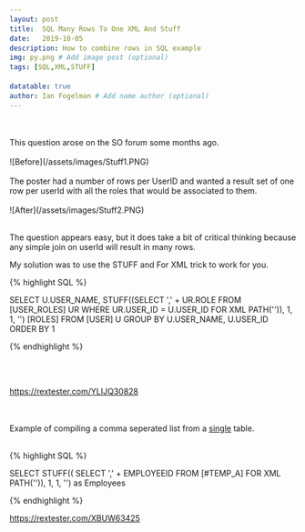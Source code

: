 ```yaml
---
layout: post
title:  SQL Many Rows To One XML And Stuff
date:   2019-10-05
description: How to combine rows in SQL example
img: py.png # Add image post (optional)
tags: [SQL,XML,STUFF]

datatable: true
author: Ian Fogelman # Add name author (optional)
---
```

<br>
<br>
This question arose on the SO forum some months ago.
<br>
<br>
![Before](/assets/images/Stuff1.PNG)
<br>
<br>
The poster had a number of rows per UserID and wanted a result set of one row per userId with all the roles that would be associated to them.
<br>
<br>
![After](/assets/images/Stuff2.PNG)
<br>
<br>

The question appears easy, but it does take a bit of critical thinking because any simple join on userId will result in many rows.

My solution was to use the STUFF and For XML trick to work for you.

{% highlight SQL %}

SELECT 
   U.USER_NAME,
   STUFF((SELECT ',' + UR.ROLE 
          FROM [USER_ROLES] UR
          WHERE UR.USER_ID = U.USER_ID
          FOR XML PATH('')), 1, 1, '') [ROLES]
FROM [USER] U
GROUP BY U.USER_NAME, U.USER_ID
ORDER BY 1

{% endhighlight %}

<br>
<br>

<a href="https://rextester.com/YLIJQ30828" target="_blank">https://rextester.com/YLIJQ30828</a>

<br>
<br>
Example of compiling a comma seperated list from a <u>single</u> table.
<br>
<br>

{% highlight SQL %}

SELECT STUFF((
SELECT ',' + EMPLOYEEID FROM [#TEMP_A]
FOR XML PATH('')), 1, 1, '') as Employees

{% endhighlight %}



<a href="https://rextester.com/XBUW63425" target="_blank"> https://rextester.com/XBUW63425</a>

